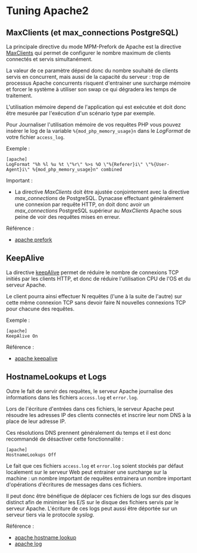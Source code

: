 # Tuning Apache2

## MaxClients (et max_connections PostgreSQL)

La principale directive du mode MPM-Prefork de Apache est la directive [MaxClients](http://httpd.apache.org/docs/2.2/mod/mpm_common.html#maxclients) qui permet de configurer le nombre maximum de clients connectés et servis simultanément.

La valeur de ce paramètre dépend donc du nombre souhaité de clients servis en concurrent, mais aussi de la capacité du serveur : trop de processus Apache concurrents risquent d'entrainer une surcharge mémoire et forcer le système à utiliser son swap ce qui dégradera les temps de traitement.

L'utilisation mémoire depend de l'application qui est exécutée et doit donc être mesurée par l'exécution d'un scénario type par exemple.

Pour Journaliser l'utilisation mémoire de vos requêtes PHP vous pouvez insérer le log de la variable `%{mod_php_memory_usage}n` dans le *LogFormat* de votre fichier `access_log`.

Exemple :

    [apache]
    LogFormat "%h %l %u %t \"%r\" %>s %O \"%{Referer}i\" \"%{User-Agent}i\" %{mod_php_memory_usage}n" combined

Important :

* La directive *MaxClients* doit être ajustée conjointement avec la directive *max_connections* de PostgreSQL. Dynacase effectuant généralement une connexion par requête HTTP, on doit donc avoir un *max_connections* PostgreSQL supérieur au *MaxClients* Apache sous peine de voir des requêtes mises en erreur.

Référence :

* [apache prefork](http://httpd.apache.org/docs/2.2/mod/prefork.html)

## KeepAlive

La directive [keepAlive](http://httpd.apache.org/docs/2.2/mod/core.html#keepalive) permet de réduire le nombre de connexions TCP initiés par les clients HTTP, et donc de réduire l'utilisation CPU de l'OS et du serveur Apache.

Le client pourra ainsi effectuer N requêtes (l'une à la suite de l'autre) sur cette même connexion TCP sans devoir faire N nouvelles connexions TCP pour chacune des requêtes.

Exemple :

    [apache]
    KeepAlive On

Référence :

* [apache keepalive](http://httpd.apache.org/docs/2.2/mod/core.html#keepalive)

## HostnameLookups et Logs

Outre le fait de servir des requêtes, le serveur Apache journalise des informations dans les fichiers `access.log` et `error.log`.

Lors de l'écriture d'entrées dans ces fichiers, le serveur Apache peut résoudre les adresses IP des clients connectés et inscrire leur nom DNS à la place de leur adresse IP.

Ces résolutions DNS prennent généralement du temps et il est donc recommandé de désactiver cette fonctionnalité :

    [apache]
    HostnameLookups Off

Le fait que ces fichiers `access.log` et `error.log` soient stockés par défaut localement sur le serveur Web peut entrainer une surcharge sur la machine : un nombre important de requêtes entrainera un nombre important d'opérations d'écritures de messages dans ces fichiers.

Il peut donc être bénéfique de déplacer ces fichiers de logs sur des disques distinct afin de minimiser les E/S sur le disque des fichiers servis par le serveur Apache. L'écriture de ces logs peut aussi être déportée sur un serveur tiers via le protocole *syslog*.

Référence :

* [apache hostname lookup](http://httpd.apache.org/docs/2.2/mod/core.html#hostnamelookups)
* [apache log](http://httpd.apache.org/docs/2.2/logs.html)

